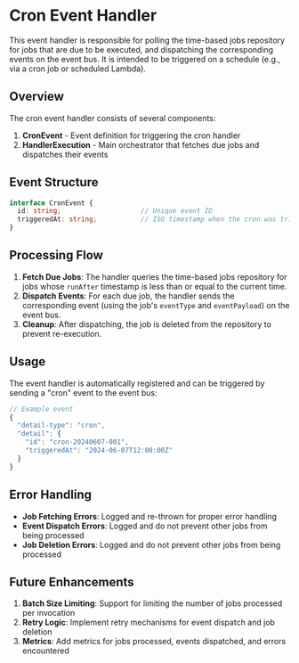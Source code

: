 # Cron Event Handler

This event handler is responsible for polling the time-based jobs repository for jobs that are due to be executed, and dispatching the corresponding events on the event bus. It is intended to be triggered on a schedule (e.g., via a cron job or scheduled Lambda).

## Overview

The cron event handler consists of several components:

1. **CronEvent** - Event definition for triggering the cron handler
2. **HandlerExecution** - Main orchestrator that fetches due jobs and dispatches their events

## Event Structure

```typescript
interface CronEvent {
  id: string;                    // Unique event ID
  triggeredAt: string;           // ISO timestamp when the cron was triggered
}
```

## Processing Flow

1. **Fetch Due Jobs**: The handler queries the time-based jobs repository for jobs whose `runAfter` timestamp is less than or equal to the current time.
2. **Dispatch Events**: For each due job, the handler sends the corresponding event (using the job's `eventType` and `eventPayload`) on the event bus.
3. **Cleanup**: After dispatching, the job is deleted from the repository to prevent re-execution.

## Usage

The event handler is automatically registered and can be triggered by sending a "cron" event to the event bus:

```typescript
// Example event
{
  "detail-type": "cron",
  "detail": {
    "id": "cron-20240607-001",
    "triggeredAt": "2024-06-07T12:00:00Z"
  }
}
```

## Error Handling

- **Job Fetching Errors**: Logged and re-thrown for proper error handling
- **Event Dispatch Errors**: Logged and do not prevent other jobs from being processed
- **Job Deletion Errors**: Logged and do not prevent other jobs from being processed

## Future Enhancements

1. **Batch Size Limiting**: Support for limiting the number of jobs processed per invocation
2. **Retry Logic**: Implement retry mechanisms for event dispatch and job deletion
3. **Metrics**: Add metrics for jobs processed, events dispatched, and errors encountered 